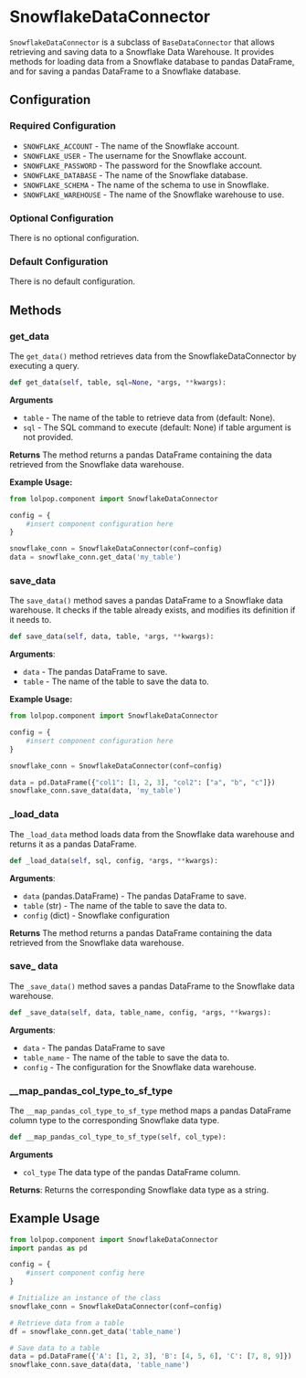 # SnowflakeDataConnector

`SnowflakeDataConnector` is a subclass of `BaseDataConnector` that allows retrieving and saving data to a Snowflake Data Warehouse. It provides methods for loading data from a Snowflake database to pandas DataFrame, and for saving a pandas DataFrame to a Snowflake database.

## Configuration

### Required Configuration

- `SNOWFLAKE_ACCOUNT` - The name of the Snowflake account.
- `SNOWFLAKE_USER` - The username for the Snowflake account.
- `SNOWFLAKE_PASSWORD` - The password for the Snowflake account.
- `SNOWFLAKE_DATABASE` - The name of the Snowflake database.
- `SNOWFLAKE_SCHEMA` - The name of the schema to use in Snowflake.
- `SNOWFLAKE_WAREHOUSE` - The name of the Snowflake warehouse to use.

### Optional Configuration 

There is no optional configuration. 

### Default Configuration 
There is no default configuration. 


## Methods 
### get_data 

The `get_data()` method retrieves data from the SnowflakeDataConnector by executing a query. 
```python
def get_data(self, table, sql=None, *args, **kwargs):
```

**Arguments** 

- `table` - The name of the table to retrieve data from (default: None).
- `sql` - The SQL command to execute (default: None) if table argument is not provided.

**Returns**
The method returns a pandas DataFrame containing the data retrieved from the Snowflake data warehouse.

**Example Usage:**

```python
from lolpop.component import SnowflakeDataConnector

config = {
    #insert component configuration here 
}

snowflake_conn = SnowflakeDataConnector(conf=config)
data = snowflake_conn.get_data('my_table')
```

### save_data 

The `save_data()` method saves a pandas DataFrame to a Snowflake data warehouse. It checks if the table already exists, and modifies its definition if it needs to.

```python
def save_data(self, data, table, *args, **kwargs):
```

 **Arguments**:

- `data` - The pandas DataFrame to save.
- `table` - The name of the table to save the data to.

**Example Usage:**

```python
from lolpop.component import SnowflakeDataConnector

config = {
    #insert component configuration here 
}

snowflake_conn = SnowflakeDataConnector(conf=config)

data = pd.DataFrame({"col1": [1, 2, 3], "col2": ["a", "b", "c"]})
snowflake_conn.save_data(data, 'my_table')
```

### _load_data 
The `_load_data` method loads data from the Snowflake data warehouse and returns it as a pandas DataFrame.

```python
def _load_data(self, sql, config, *args, **kwargs):
```
 **Arguments**:

- `data` (pandas.DataFrame) - The pandas DataFrame to save.
- `table` (str) - The name of the table to save the data to.
- `config` (dict) - Snowflake configuration

**Returns**
The method returns a pandas DataFrame containing the data retrieved from the Snowflake data warehouse.

### save_ data 
The `_save_data()` method saves a pandas DataFrame to the Snowflake data warehouse. 

```python
def _save_data(self, data, table_name, config, *args, **kwargs):
```

**Arguments**:

- `data` - The pandas DataFrame to save
- `table_name` - The name of the table to save the data to.
- `config` - The configuration for the Snowflake data warehouse.


### __map_pandas_col_type_to_sf_type

The `__map_pandas_col_type_to_sf_type` method maps a pandas DataFrame column type to the corresponding Snowflake data type.

```python
def __map_pandas_col_type_to_sf_type(self, col_type):
```

**Arguments** 

- `col_type` The data type of the pandas DataFrame column. 

**Returns**: 
Returns the corresponding Snowflake data type as a string.

## Example Usage

```python
from lolpop.component import SnowflakeDataConnector
import pandas as pd

config = {
    #insert component config here
}

# Initialize an instance of the class
snowflake_conn = SnowflakeDataConnector(conf=config)

# Retrieve data from a table
df = snowflake_conn.get_data('table_name')

# Save data to a table
data = pd.DataFrame({'A': [1, 2, 3], 'B': [4, 5, 6], 'C': [7, 8, 9]})
snowflake_conn.save_data(data, 'table_name')
```